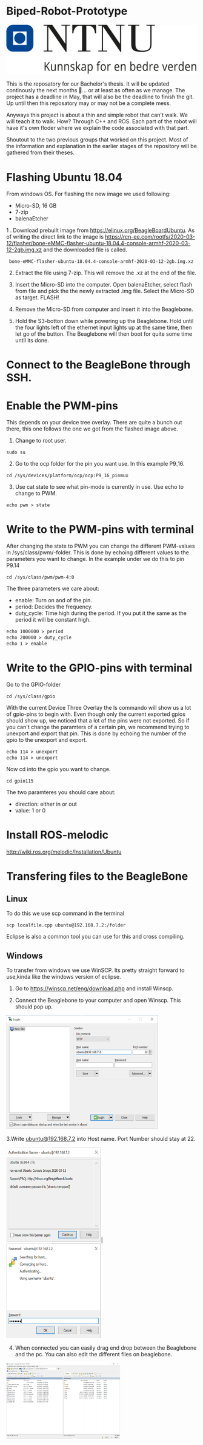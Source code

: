 # Biped-Robot-Prototype

![NTNU_logo](assets/NTNU_logo.png)

This is the reposatory for our Bachelor's thesis. It will be updated continously the next months :lying_face:... or at least as often as we manage. The project has a deadline in May, that will also be the deadline to finish the git. Up until then this reposatory may or may not be a complete mess.

Anyways this project is about a thin and simple robot that can't walk. We will teach it to walk. How? Through C++ and ROS. Each part of the robot will have it's own floder where we explain the code associated with that part. 

Shoutout to the two previous groups that worked on this project. Most of the information and explanation in the earlier stages of the repository will be gathered from their theses. 


# Flashing Ubuntu 18.04
From windows OS. For flashing the new image we used following:

* Micro-SD, 16 GB
* 7-zip
* balenaEtcher

1 . Download prebuilt image from https://elinux.org/BeagleBoardUbuntu. As of writing the direct link to the image is https://rcn-ee.com/rootfs/2020-03-12/flasher/bone-eMMC-flasher-ubuntu-18.04.4-console-armhf-2020-03-12-2gb.img.xz and the downloaded file is called.

```
 bone-eMMC-flasher-ubuntu-18.04.4-console-armhf-2020-03-12-2gb.img.xz
```
2. Extract the file using 7-zip. This will remove the .xz at the end of the file.

3. Insert the Micro-SD into the computer. Open balenaEtcher, select flash from file and pick the the newly extracted .img file. Select the Micro-SD as target. FLASH!

4. Remove the Micro-SD from computer and insert it into the Beaglebone.

5. Hold the S3-botton down while powering up the Beaglebone. Hold until the four lights left of the ethernet input lights up at the same time, then let go of the button. The Beaglebone will then boot for quite some time until its done.

# Connect to the BeagleBone through SSH.


# Enable the PWM-pins
This depends on your device tree overlay. There are quite a bunch out there, this one follows the one we got from the flashed image above.

1. Change to root user.

```
sudo su
```
2. Go to the ocp folder for the pin you want use. In this example P9_16.

```
cd /sys/devices/platform/ocp/ocp:P9_16_pinmux
```

3. Use cat state to see what pin-mode is currently in use. Use echo to change to PWM.

```
echo pwm > state
```

# Write to the PWM-pins with terminal

After changing the state to PWM you can change the different PWM-values in /sys/class/pwm/-folder. This is done by echoing different values to the parameters you want to change. In the example under we do this to pin P9.14

```
cd /sys/class/pwm/pwm-4:0
```
The three parameters we care about:
* enable: Turn on and of the pin.
* period: Decides the frequency. 
* duty_cycle: Time high during the period. If you put it the same as the period it will be constant high.

```
echo 1000000 > period
echo 200000 > duty_cycle
echo 1 > enable
```

# Write to the GPIO-pins with terminal
Go to the GPIO-folder
```
cd /sys/class/gpio
```
With the current Device Three Overlay the ls commando will show us a lot of gpio-pins to begin with. Even though only the current exported gpios should show up, we noticed that a lot of the pins were not exported. So if you can't change the paramters of a certain pin, we recommend trying to unexport and export that pin. This is done by echoing the number of the gpio to the unexport and export.

```
echo 114 > unexport
echo 114 > unexport
```
Now cd into the gpio you want to change.

```
cd gpio115
```
The two paramteres you should care about:
* direction: either in or out
* value: 1 or 0

# Install ROS-melodic

http://wiki.ros.org/melodic/Installation/Ubuntu

# Transfering files to the BeagleBone
## Linux
To do this we use scp command in the terminal

```
scp localfile.cpp ubuntu@192.168.7.2:/folder
```
Eclipse is also a common tool you can use for this and cross compiling.

## Windows
To transfer from windows we use WinSCP. Its pretty straight forward to use,kinda like the windows version of eclipse. 

1. Go to https://winscp.net/eng/download.php and install Winscp.

2. Connect the Beaglebone to your computer and open Winscp. This should pop up.

<img src="assets/Winscp_01_zoom.PNG" width="400" height="300"/>

3.Write ubuntu@192.168.7.2 into Host name. Port Number should stay at 22.

<img src="assets/Winscp_02.PNG" width="250" height="250"/>|<img src="assets/winscp_03.PNG" width="250" height="250"/>

4. When connected you can easily drag end drop between the Beaglebone and the pc. You can also edit the different files on beaglebone.

<img src="assets/Winscp_04.PNG" width="300" height="200"/>




